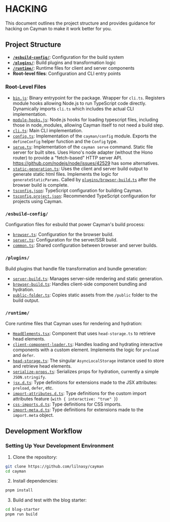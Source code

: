 # HACKING

This document outlines the project structure and provides guidance for hacking on Cayman to make it work better for you.

## Project Structure

- **[`/esbuild-config/`](#esbuild-config)**: Configuration for the build system
- **[`/plugins/`](#plugins)**: Build plugins and transformation logic
- **[`/runtime/`](#runtime)**: Runtime files for client and server components
- **Root-level files**: Configuration and CLI entry points

### Root-Level Files

- [`bin.js`](./bin.js): Binary entrypoint for the package. Wrapper for `cli.ts`. Registers module hooks allowing Node.js to run TypeScript code directly. Dynamically imports `cli.ts` which includes the actual CLI implementation.
- [`module-hooks.js`](./module-hooks.js): Node.js hooks for loading typescript files, including those in node_modules, allowing Cayman itself to not need a build step.
- [`cli.ts`](./cli.ts): Main CLI implementation.
- [`config.ts`](./config.ts): Implementation of the `cayman/config` module. Exports the `defineConfig` helper function and the `Config` type.
- [`serve.ts`](./serve.ts): Implementation of the `cayman serve` command. Static file server for built sites. Uses Hono's node adapter (without the Hono router) to provide a "fetch-based" HTTP server API. https://github.com/nodejs/node/issues/42529 has some alternatives.
- [`static-generation.ts`](./static-generation.ts): Uses the client and server build output to generate static html files. Implements the logic for `generateStaticParams`. Called by [`plugins/browser-build.ts`](./plugins/browser-build.ts) after the browser build is complete.
- [`tsconfig.json`](./tsconfig.json): TypeScript configuration for building Cayman.
- [`tsconfig.project.json`](./tsconfig.project.json): Recommended TypeScript configuration for projects using Cayman.

### `/esbuild-config/`

Configuration files for esbuild that power Cayman's build process:

- [`browser.ts`](./esbuild-config/browser.ts): Configuration for the browser build.
- [`server.ts`](./esbuild-config/server.ts): Configuration for the server/SSR build.
- [`common.ts`](./esbuild-config/common.ts): Shared configuration between browser and server builds.

### `/plugins/`

Build plugins that handle file transformation and bundle generation:

- [`server-build.ts`](./plugins/server-build.ts): Manages server-side rendering and static generation.
- [`browser-build.ts`](./plugins/browser-build.ts): Handles client-side component bundling and hydration.
- [`public-folder.ts`](./plugins/public-folder.ts): Copies static assets from the `/public` folder to the build output.

### `/runtime/`

Core runtime files that Cayman uses for rendering and hydration:

- [`HeadElements.tsx`](./runtime/HeadElements.tsx): Component that uses `head-storage.ts` to retrieve head elements.
- [`client-component-loader.ts`](./runtime/client-component-loader.ts): Handles loading and hydrating interactive components with a custom element. Implements the logic for `preload` and `defer`.
- [`head-storage.ts`](./runtime/head-storage.ts): The singular `AsyncLocalStorage` instance used to store and retrieve head elements.
- [`serialize-props.ts`](./runtime/serialize-props.ts): Serializes props for hydration, currently a simple `JSON.stringify`.
- [`jsx.d.ts`](./runtime/jsx.d.ts): Type definitions for extensions made to the JSX attributes: `preload`, `defer`, etc.
- [`import-attributes.d.ts`](./runtime/import-attributes.d.ts): Type definitions for the custom import attributes feature (`with { interactive: "true" }`)
- [`css-imports.d.ts`](./runtime/css-imports.d.ts): Type definitions for CSS imports.
- [`import-meta.d.ts`](./runtime/import-meta.d.ts): Type definitions for extensions made to the `import.meta` object.

## Development Workflow

### Setting Up Your Development Environment

1. Clone the repository:
```bash
git clone https://github.com/lilnasy/cayman
cd cayman
```

2. Install dependencies:
```bash
pnpm install
```

3. Build and test with the blog starter:
```bash
cd blog-starter
pnpm run build
```
